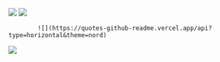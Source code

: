 
![](https://github-readme-stats.vercel.app/api?username=iqbalriiaz&theme=vue-dark&hide_border=false&include_all_commits=false&count_private=true)
![](https://github-readme-streak-stats.herokuapp.com/?user=iqbalriiaz&theme=vue-dark&hide_border=false)


            ![](https://quotes-github-readme.vercel.app/api?type=horizontal&theme=nord)

[![](https://visitcount.itsvg.in/api?id=iqbalriiaz&icon=0&color=0)](https://visitcount.itsvg.in)
